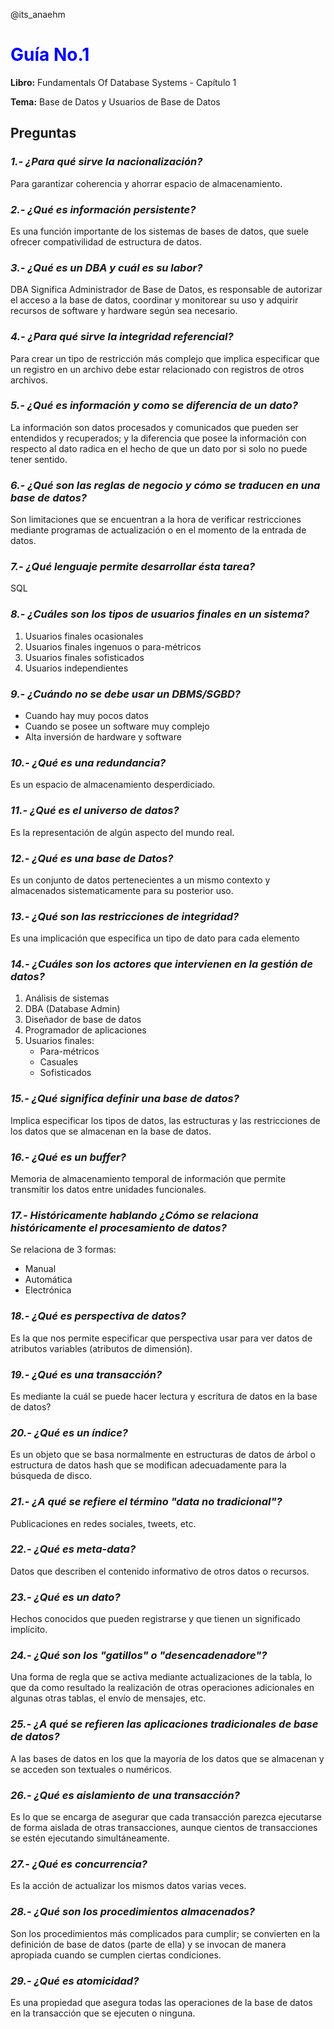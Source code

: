 @its_anaehm

# <span style="color:blue">**Guía No.1**</span>

**Libro:** Fundamentals Of Database Systems - Capítulo 1

**Tema:** Base de Datos y Usuarios de Base de Datos

## **Preguntas**

### ***1.- ¿Para qué sirve la nacionalización?***

Para garantizar coherencia y ahorrar espacio de almacenamiento.

### ***2.- ¿Qué es información persistente?***

Es una función importante de los sistemas de bases de datos, que suele ofrecer compativilidad de estructura de datos.

### ***3.- ¿Qué es un DBA y cuál es su labor?***

DBA Significa Administrador de Base de Datos, es responsable de autorizar el acceso a la base de datos, coordinar y monitorear su uso y adquirir recursos de software y hardware según sea necesario.

### ***4.- ¿Para qué sirve la integridad referencial?***

Para crear un tipo de restricción más complejo que implica especificar que un registro en un archivo debe estar relacionado con registros de otros archivos.

### ***5.- ¿Qué es información y como se diferencia de un dato?***

La información son datos procesados y comunicados que pueden ser entendidos y recuperados; y la diferencia que posee la información con respecto al dato radica en el hecho de que un dato por si solo no puede tener sentido.

### ***6.- ¿Qué son las reglas de negocio y cómo se traducen en una base de datos?***

Son limitaciones que se encuentran a la hora de verificar restricciones mediante programas de actualización o en el momento de la entrada de datos.

### ***7.- ¿Qué lenguaje permite desarrollar ésta tarea?***

SQL

### ***8.- ¿Cuáles son los tipos de usuarios finales en un sistema?***

1. Usuarios finales ocasionales
2. Usuarios finales ingenuos o para-métricos
3. Usuarios finales sofisticados
4. Usuarios independientes

### ***9.- ¿Cuándo no se debe usar un DBMS/SGBD?***

- Cuando hay muy pocos datos
- Cuando se posee un software muy complejo
- Alta inversión de hardware y software

### ***10.- ¿Qué es una redundancia?***

Es un espacio de almacenamiento desperdiciado.

### ***11.- ¿Qué es el universo de datos?***

Es la representación de algún aspecto del mundo real.

### ***12.- ¿Qué es una base de Datos?***

Es un conjunto de datos pertenecientes a un mismo contexto y almacenados sistematicamente para su posterior uso.

### ***13.- ¿Qué son las restricciones de integridad?***

Es una implicación que especifica un tipo de dato para cada elemento

### ***14.- ¿Cuáles son los actores que intervienen en la gestión de datos?***

1. Análisis de sistemas
2. DBA (Database Admin)
3. Diseñador de base de datos
4. Programador de aplicaciones
5. Usuarios finales:
   - Para-métricos
   - Casuales
   - Sofisticados

### ***15.- ¿Qué significa definir una base de datos?***

Implica especificar los tipos de datos, las estructuras y las restricciones de los datos que se almacenan en la base de datos.

### ***16.- ¿Qué es un buffer?***

Memoria de almacenamiento temporal de información que permite transmitir los datos entre unidades funcionales.

### ***17.- Históricamente hablando ¿Cómo se relaciona históricamente el procesamiento de datos?***

Se relaciona de 3 formas:
- Manual
- Automática
- Electrónica

### ***18.- ¿Qué es perspectiva de datos?***

Es la que nos permite especificar que perspectiva usar para ver datos de atributos variables (atributos de dimensión).

### ***19.- ¿Qué es una transacción?***

Es mediante la cuál se puede hacer lectura y escritura de datos en la base de datos?

### ***20.- ¿Qué es un índice?***

Es un objeto que se basa normalmente en estructuras de datos de árbol o estructura de datos hash que se modifican adecuadamente para la búsqueda de disco.

### ***21.- ¿A qué se refiere el término "data no tradicional"?***

Publicaciones en redes sociales, tweets, etc.

### ***22.- ¿Qué es meta-data?***

Datos que describen el contenido informativo de otros datos o recursos.

### ***23.- ¿Qué es un dato?***

Hechos conocidos que pueden registrarse y que tienen un significado implícito.

### ***24.- ¿Qué son los "gatillos" o "desencadenadore"?***

Una forma de regla que se activa mediante actualizaciones de la tabla, lo que da como resultado la realización de otras operaciones adicionales en algunas otras tablas, el envío de mensajes, etc.

### ***25.- ¿A qué se refieren las aplicaciones tradicionales de base de datos?***

A las bases de datos en los que la mayoría de los datos que se almacenan y se acceden son textuales o numéricos.

### ***26.- ¿Qué es aislamiento de una transacción?***

Es lo que se encarga de asegurar que cada transacción parezca ejecutarse de forma aislada de otras transacciones, aunque cientos de transacciones se estén ejecutando simultáneamente.

### ***27.- ¿Qué es concurrencia?***

Es la acción de actualizar los mismos datos varias veces.

### ***28.- ¿Qué son los procedimientos almacenados?***

Son los procedimientos más complicados para cumplir; se convierten en la definición de base de datos (parte de ella) y se invocan de manera apropiada cuando se cumplen ciertas condiciones.

### ***29.- ¿Qué es atomicidad?***

Es una propiedad que asegura todas las operaciones de la base de datos en la transacción que se ejecuten o ninguna.
